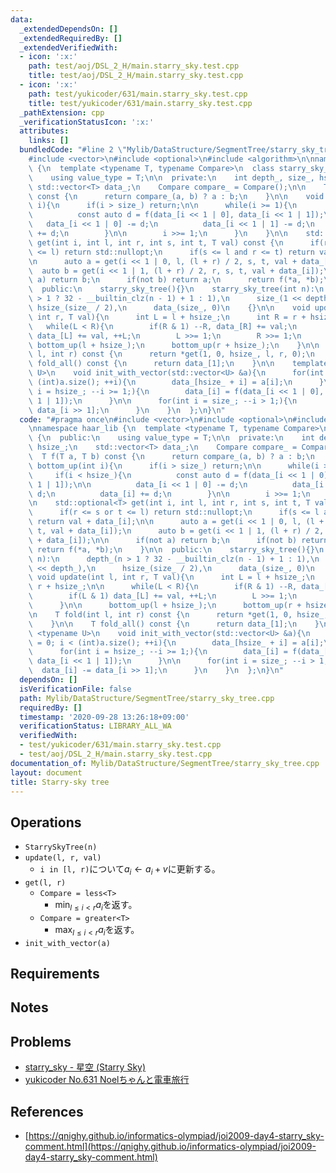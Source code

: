 ```yaml
---
data:
  _extendedDependsOn: []
  _extendedRequiredBy: []
  _extendedVerifiedWith:
  - icon: ':x:'
    path: test/aoj/DSL_2_H/main.starry_sky.test.cpp
    title: test/aoj/DSL_2_H/main.starry_sky.test.cpp
  - icon: ':x:'
    path: test/yukicoder/631/main.starry_sky.test.cpp
    title: test/yukicoder/631/main.starry_sky.test.cpp
  _pathExtension: cpp
  _verificationStatusIcon: ':x:'
  attributes:
    links: []
  bundledCode: "#line 2 \"Mylib/DataStructure/SegmentTree/starry_sky_tree.cpp\"\n\
    #include <vector>\n#include <optional>\n#include <algorithm>\n\nnamespace haar_lib\
    \ {\n  template <typename T, typename Compare>\n  class starry_sky_tree {\n  public:\n\
    \    using value_type = T;\n\n  private:\n    int depth_, size_, hsize_;\n   \
    \ std::vector<T> data_;\n    Compare compare_ = Compare();\n\n    T f(T a, T b)\
    \ const {\n      return compare_(a, b) ? a : b;\n    }\n\n    void bottom_up(int\
    \ i){\n      if(i > size_) return;\n\n      while(i >= 1){\n        if(i < hsize_){\n\
    \          const auto d = f(data_[i << 1 | 0], data_[i << 1 | 1]);\n\n       \
    \   data_[i << 1 | 0] -= d;\n          data_[i << 1 | 1] -= d;\n          data_[i]\
    \ += d;\n        }\n\n        i >>= 1;\n      }\n    }\n\n    std::optional<T>\
    \ get(int i, int l, int r, int s, int t, T val) const {\n      if(r <= s or t\
    \ <= l) return std::nullopt;\n      if(s <= l and r <= t) return val + data_[i];\n\
    \n      auto a = get(i << 1 | 0, l, (l + r) / 2, s, t, val + data_[i]);\n    \
    \  auto b = get(i << 1 | 1, (l + r) / 2, r, s, t, val + data_[i]);\n\n      if(not\
    \ a) return b;\n      if(not b) return a;\n      return f(*a, *b);\n    }\n\n\
    \  public:\n    starry_sky_tree(){}\n    starry_sky_tree(int n):\n      depth_(n\
    \ > 1 ? 32 - __builtin_clz(n - 1) + 1 : 1),\n      size_(1 << depth_),\n     \
    \ hsize_(size_ / 2),\n      data_(size_, 0)\n    {}\n\n    void update(int l,\
    \ int r, T val){\n      int L = l + hsize_;\n      int R = r + hsize_;\n\n   \
    \   while(L < R){\n        if(R & 1) --R, data_[R] += val;\n        if(L & 1)\
    \ data_[L] += val, ++L;\n        L >>= 1;\n        R >>= 1;\n      }\n\n     \
    \ bottom_up(l + hsize_);\n      bottom_up(r + hsize_);\n    }\n\n    T fold(int\
    \ l, int r) const {\n      return *get(1, 0, hsize_, l, r, 0);\n    }\n\n    T\
    \ fold_all() const {\n      return data_[1];\n    }\n\n    template <typename\
    \ U>\n    void init_with_vector(std::vector<U> &a){\n      for(int i = 0; i <\
    \ (int)a.size(); ++i){\n        data_[hsize_ + i] = a[i];\n      }\n\n      for(int\
    \ i = hsize_; --i >= 1;){\n        data_[i] = f(data_[i << 1 | 0], data_[i <<\
    \ 1 | 1]);\n      }\n\n      for(int i = size_; --i > 1;){\n        data_[i] -=\
    \ data_[i >> 1];\n      }\n    }\n  };\n}\n"
  code: "#pragma once\n#include <vector>\n#include <optional>\n#include <algorithm>\n\
    \nnamespace haar_lib {\n  template <typename T, typename Compare>\n  class starry_sky_tree\
    \ {\n  public:\n    using value_type = T;\n\n  private:\n    int depth_, size_,\
    \ hsize_;\n    std::vector<T> data_;\n    Compare compare_ = Compare();\n\n  \
    \  T f(T a, T b) const {\n      return compare_(a, b) ? a : b;\n    }\n\n    void\
    \ bottom_up(int i){\n      if(i > size_) return;\n\n      while(i >= 1){\n   \
    \     if(i < hsize_){\n          const auto d = f(data_[i << 1 | 0], data_[i <<\
    \ 1 | 1]);\n\n          data_[i << 1 | 0] -= d;\n          data_[i << 1 | 1] -=\
    \ d;\n          data_[i] += d;\n        }\n\n        i >>= 1;\n      }\n    }\n\
    \n    std::optional<T> get(int i, int l, int r, int s, int t, T val) const {\n\
    \      if(r <= s or t <= l) return std::nullopt;\n      if(s <= l and r <= t)\
    \ return val + data_[i];\n\n      auto a = get(i << 1 | 0, l, (l + r) / 2, s,\
    \ t, val + data_[i]);\n      auto b = get(i << 1 | 1, (l + r) / 2, r, s, t, val\
    \ + data_[i]);\n\n      if(not a) return b;\n      if(not b) return a;\n     \
    \ return f(*a, *b);\n    }\n\n  public:\n    starry_sky_tree(){}\n    starry_sky_tree(int\
    \ n):\n      depth_(n > 1 ? 32 - __builtin_clz(n - 1) + 1 : 1),\n      size_(1\
    \ << depth_),\n      hsize_(size_ / 2),\n      data_(size_, 0)\n    {}\n\n   \
    \ void update(int l, int r, T val){\n      int L = l + hsize_;\n      int R =\
    \ r + hsize_;\n\n      while(L < R){\n        if(R & 1) --R, data_[R] += val;\n\
    \        if(L & 1) data_[L] += val, ++L;\n        L >>= 1;\n        R >>= 1;\n\
    \      }\n\n      bottom_up(l + hsize_);\n      bottom_up(r + hsize_);\n    }\n\
    \n    T fold(int l, int r) const {\n      return *get(1, 0, hsize_, l, r, 0);\n\
    \    }\n\n    T fold_all() const {\n      return data_[1];\n    }\n\n    template\
    \ <typename U>\n    void init_with_vector(std::vector<U> &a){\n      for(int i\
    \ = 0; i < (int)a.size(); ++i){\n        data_[hsize_ + i] = a[i];\n      }\n\n\
    \      for(int i = hsize_; --i >= 1;){\n        data_[i] = f(data_[i << 1 | 0],\
    \ data_[i << 1 | 1]);\n      }\n\n      for(int i = size_; --i > 1;){\n      \
    \  data_[i] -= data_[i >> 1];\n      }\n    }\n  };\n}\n"
  dependsOn: []
  isVerificationFile: false
  path: Mylib/DataStructure/SegmentTree/starry_sky_tree.cpp
  requiredBy: []
  timestamp: '2020-09-28 13:26:18+09:00'
  verificationStatus: LIBRARY_ALL_WA
  verifiedWith:
  - test/yukicoder/631/main.starry_sky.test.cpp
  - test/aoj/DSL_2_H/main.starry_sky.test.cpp
documentation_of: Mylib/DataStructure/SegmentTree/starry_sky_tree.cpp
layout: document
title: Starry-sky tree
---
```


## Operations

- `StarrySkyTree(n)`
- `update(l, r, val)`
	- `i in [l, r)`について$a_i \leftarrow a_i + v$に更新する。
- `get(l, r)`
	- `Compare = less<T>`
		- $\min_{l \le i \lt r} a_i$を返す。
	- `Compare = greater<T>`
		- $\max_{l \le i \lt r} a_i$を返す。
- `init_with_vector(a)`

## Requirements

## Notes

## Problems

- [starry_sky - 星空 (Starry Sky)](https://atcoder.jp/contests/joisc2009/tasks/joisc2009_starry_sky)
- [yukicoder No.631 Noelちゃんと電車旅行](https://yukicoder.me/problems/no/631)

## References

- [https://qnighy.github.io/informatics-olympiad/joi2009-day4-starry_sky-comment.html](https://qnighy.github.io/informatics-olympiad/joi2009-day4-starry_sky-comment.html)


